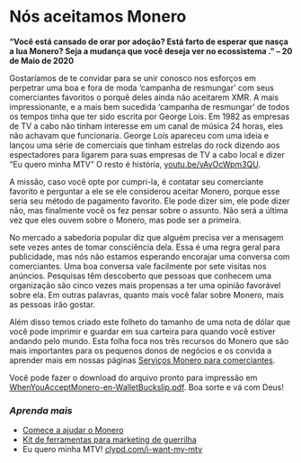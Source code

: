 # Nós aceitamos Monero

**“Você está cansado de orar por adoção? Está farto de esperar que nasça a lua Monero? Seja a mudança que você deseja ver no ecossistema .” – 20 de Maio de 2020**

Gostaríamos de te convidar para se unir conosco nos esforços em perpetrar uma boa e fora de moda ‘campanha de resmungar’ com seus comerciantes favoritos o porquê deles ainda não aceitarem XMR. A mais impressionante, e a mais bem sucedida ‘campanha de resmungar’ de todos os tempos tinha que ter sido escrita por George Lois. Em 1982 as empresas de TV a cabo não tinham interesse em um canal de música 24 horas, eles não achavam que funcionaria. George Lois apareceu com uma ideia e lançou uma série de comerciais que tinham estrelas do rock dizendo aos espectadores para ligarem para suas empresas de TV a cabo local e dizer “Eu quero minha MTV” O resto é história, [youtu.be/vAyOcWpm3QU](https://youtu.be/vAyOcWpm3QU?t=71).

A missão, caso você opte por cumpri-la, é contatar seu comerciante favorito e perguntar a ele se ele considerou aceitar Monero, porque esse seria seu método de pagamento favorito. Ele pode dizer sim, ele pode dizer não, mas finalmente você os fez pensar sobre o assunto. Não será a última vez que eles ouvem sobre o Monero, mas pode ser a primeira.


No mercado a sabedoria popular diz que alguém precisa ver a mensagem sete vezes antes de tomar consciência dela. Essa é uma regra geral para publicidade, mas nós não estamos esperando encorajar uma conversa com comerciantes. Uma boa conversa vale facilmente por sete visitas nos anúncios. Pesquisas têm descoberto que pessoas que conhecem uma organização são cinco vezes mais propensas a ter uma opinião favorável sobre ela. Em outras palavras, quanto mais você falar sobre Monero, mais as pessoas irão gostar.


Além disso temos criado este folheto do tamanho de uma nota de dólar que você pode imprimir e guardar em sua carteira para quando você estiver andando pelo mundo. Esta folha foca nos três recursos do Monero que são mais importantes para os pequenos donos de negócios e os convida a aprender mais em nossas páginas [Serviços Monero para comerciantes](https://www.monerooutreach.org/merchants/).


Você pode fazer o download do arquivo pronto para impressão em [WhenYouAcceptMonero-en-WalletBuckslip.pdf](https://static.monerooutreach.org/img/MoneroMerchants/WhenYouAcceptMonero-en-WalletBuckslip.pdf). Boa sorte e vá com Deus!

### _Aprenda mais_

- [Comece a ajudar o Monero]( https://www.monerooutreach.org/historias/comec-ajudar-monero.html)
- [Kit de ferramentas para marketing de guerrilha]( https://www.monerooutreach.org/ferramentas-marketing-guerrilha.html)
- Eu quero minha MTV! [clypd.com/i-want-my-mtv](https://clypd.com/i-want-my-mtv/)
